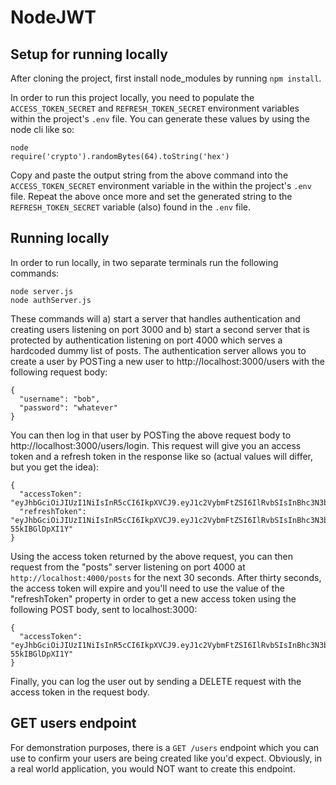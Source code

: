 # NodeJWT

## Setup for running locally
After cloning the project, first install node_modules by running `npm install`.

In order to run this project locally, you need to populate the `ACCESS_TOKEN_SECRET` and `REFRESH_TOKEN_SECRET` environment variables within the project's `.env` file.  You can generate these values by using the node cli like so:

```
node
require('crypto').randomBytes(64).toString('hex')
```

Copy and paste the output string from the above command into the `ACCESS_TOKEN_SECRET` environment variable in the within the project's `.env` file.  Repeat the above once more and set the generated string to the `REFRESH_TOKEN_SECRET` variable (also) found in the `.env` file.

## Running locally
In order to run locally, in two separate terminals run the following commands:

```
node server.js
node authServer.js
```

These commands will a) start a server that handles authentication and creating users listening on port 3000 and b) start a second server that is protected by authentication listening on port 4000 which serves a hardcoded dummy list of posts.  The authentication server allows you to create a user by POSTing a new user to http://localhost:3000/users with the following request body:
```
{
  "username": "bob",
  "password": "whatever"
}
```

You can then log in that user by POSTing the above request body to http://localhost:3000/users/login.  This request will give you an access token and a refresh token in the response like so (actual values will differ, but you get the idea):
```
{
  "accessToken": "eyJhbGciOiJIUzI1NiIsInR5cCI6IkpXVCJ9.eyJ1c2VybmFtZSI6IlRvbSIsInBhc3N3b3JkIjoiJDJiJDEwJG40d1pOZ0lRcmhXUnp3bjBKYk1ETC4xUlhBQVhSRVVMNkNCeDB1YjB4VjFRSmh5Tkk1SVpPIiwiaWF0IjoxNzIwOTA4MjcwLCJleHAiOjE3MjA5MDgyODV9.gvhJkI0XhK4fpJNYdh1nGVoXVYo7IKd25tiPgvJSTAE",
  "refreshToken": "eyJhbGciOiJIUzI1NiIsInR5cCI6IkpXVCJ9.eyJ1c2VybmFtZSI6IlRvbSIsInBhc3N3b3JkIjoiJDJiJDEwJG40d1pOZ0lRcmhXUnp3bjBKYk1ETC4xUlhBQVhSRVVMNkNCeDB1YjB4VjFRSmh5Tkk1SVpPIiwiaWF0IjoxNzIwOTA4MjcwfQ.CcPn2ySV9po5XMPY0jBF5zCZtCo1T-55kIBGlDpXI1Y"
}
```

Using the access token returned by the above request, you can then request from the "posts" server listening on port 4000 at `http://localhost:4000/posts` for the next 30 seconds.  After thirty seconds, the access token will expire and you'll need to use the value of the "refreshToken" property in order to get a new access token using the following POST body, sent to localhost:3000:
```
{
  "accessToken": "eyJhbGciOiJIUzI1NiIsInR5cCI6IkpXVCJ9.eyJ1c2VybmFtZSI6IlRvbSIsInBhc3N3b3JkIjoiJDJiJDEwJG40d1pOZ0lRcmhXUnp3bjBKYk1ETC4xUlhBQVhSRVVMNkNCeDB1YjB4VjFRSmh5Tkk1SVpPIiwiaWF0IjoxNzIwOTA4MjcwfQ.CcPn2ySV9po5XMPY0jBF5zCZtCo1T-55kIBGlDpXI1Y"
}
```

Finally, you can log the user out by sending a DELETE request with the access token in the request body.

## GET users endpoint
For demonstration purposes, there is a `GET /users` endpoint which you can use to confirm your users are being created like you'd expect.  Obviously, in a real world application, you would NOT want to create this endpoint. 
